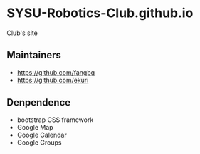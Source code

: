 # SYSU-Robotics-Club.github.io
Club's site

## Maintainers
* https://github.com/fangbq
* https://github.com/ekuri

## Denpendence
* bootstrap CSS framework
* Google Map
* Google Calendar
* Google Groups
